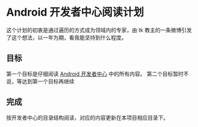 Android 开发者中心阅读计划
================================

这个计划的初衷是通过遍历的方式成为领域内的专家，由 tk 教主的一条微博引发了这个想法，以一年为期，看我能坚持到什么程度。


## 目标

第一个目标是仔细阅读 [Android 开发者中心](http://developer.android.com/) 中的所有内容。
第二个目标暂时不说，等达到第一个目标再继续

## 完成 

按开发者中心的目录结构阅读，对应的内容更新在本项目相应目录下。

